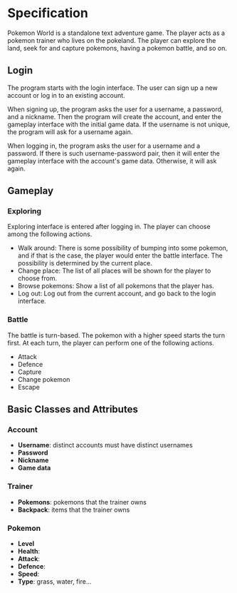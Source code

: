 # Specification

Pokemon World is a standalone text adventure game. The player acts as a pokemon trainer who lives 
on the pokeland. The player can explore the land, seek for and capture pokemons, 
having a pokemon battle, and so on.

## Login

The program starts with the login interface. The user can sign up a new account or log in to an 
existing account. 

When signing up, the program asks the user for a username, a password, and a 
nickname. Then the program will create the account, and enter the gameplay interface 
with the initial game data. If the username is not unique, the program will ask 
for a username again.

When logging in, the program asks the user for a username and a password. If there is such 
username-password pair, then it will enter the gameplay interface with the account's 
game data. Otherwise, it will ask again.

## Gameplay

### Exploring

Exploring interface is entered after logging in. 
The player can choose among the following actions.

- Walk around: There is some possibility of bumping into some pokemon, and if that is the case, 
the player would enter the battle interface. The possibility is determined by the current place.
- Change place: The list of all places will be shown for the player to choose from.
- Browse pokemons: Show a list of all pokemons that the player has.
- Log out: Log out from the current account, and go back to the login interface.

### Battle

The battle is turn-based.  The pokemon with a higher speed starts the 
turn first. At each turn, the player can perform one of the following actions.

- Attack
- Defence
- Capture
- Change pokemon
- Escape

## Basic Classes and Attributes

### Account

- **Username**: distinct accounts must have distinct usernames
- **Password**
- **Nickname**
- **Game data**

### Trainer

- **Pokemons**: pokemons that the trainer owns
- **Backpack**: items that the trainer owns

### Pokemon

- **Level**
- **Health**: 
- **Attack**: 
- **Defence**: 
- **Speed**: 
- **Type**: grass, water, fire...

